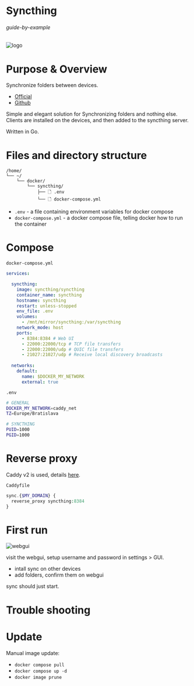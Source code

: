 # Syncthing

###### guide-by-example

![logo](https://i.imgur.com/Vgtn1FM.png)

# Purpose & Overview

Synchronize folders between devices.<br>

* [Official](https://syncthing.net/)
* [Github](https://github.com/syncthing/syncthing)

Simple and elegant solution for Synchronizing folders and nothing else.<br>
Clients are installed on the devices, and then added to the syncthing server.

Written in Go.

# Files and directory structure

```
/home/
└── ~/
    └── docker/
        └── syncthing/
            ├── 🗋 .env
            └── 🗋 docker-compose.yml
```              
* `.env` - a file containing environment variables for docker compose
* `docker-compose.yml` - a docker compose file, telling docker how to run the container

# Compose

`docker-compose.yml`
```yml
services:

  syncthing:
    image: syncthing/syncthing
    container_name: syncthing
    hostname: syncthing
    restart: unless-stopped
    env_file: .env
    volumes:
      - /mnt/mirror/syncthing:/var/syncthing
    network_mode: host
    ports:
      - 8384:8384 # Web UI
      - 22000:22000/tcp # TCP file transfers
      - 22000:22000/udp # QUIC file transfers
      - 21027:21027/udp # Receive local discovery broadcasts
  
  networks:
    default:
      name: $DOCKER_MY_NETWORK
      external: true      
```

`.env`
```bash
# GENERAL
DOCKER_MY_NETWORK=caddy_net
TZ=Europe/Bratislava

# SYNCTHING
PUID=1000
PGID=1000
```

# Reverse proxy

Caddy v2 is used, details
[here](https://github.com/DoTheEvo/selfhosted-apps-docker/tree/master/caddy_v2).

`Caddyfile`
```php
sync.{$MY_DOMAIN} {
  reverse_proxy syncthing:8384
}
```

# First run

![webgui](https://i.imgur.com/ywdYeU2.png)

visit the webgui, setup username and password in settings > GUI.

* intall sync on other devices
* add folders, confirm them on webgui

sync should just start.


# Trouble shooting

# Update

Manual image update:

- `docker compose pull`</br>
- `docker compose up -d`</br>
- `docker image prune`

